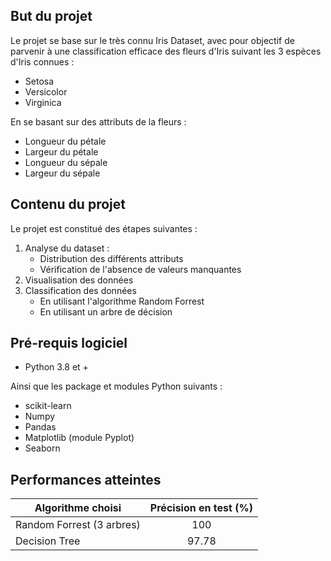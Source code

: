 ## But du projet
Le projet se base sur le très connu Iris Dataset, avec pour objectif de parvenir à une classification efficace des fleurs d'Iris suivant les 3 espèces d'Iris connues : 
- Setosa 
- Versicolor
- Virginica

En se basant sur des attributs de la fleurs : 
- Longueur du pétale
- Largeur du pétale
- Longueur du sépale
- Largeur du sépale
## Contenu du projet
Le projet est constitué des étapes suivantes : 
1. Analyse du dataset : 
    * Distribution des différents attributs 
    * Vérification de l'absence de valeurs manquantes
2. Visualisation des données
3. Classification des données 
    * En utilisant l'algorithme Random Forrest
    * En utilisant un arbre de décision
## Pré-requis logiciel 
- Python 3.8 et +

Ainsi que les package et modules Python suivants : 
- scikit-learn
- Numpy
- Pandas
- Matplotlib (module Pyplot)
- Seaborn 
## Performances atteintes
|   Algorithme choisi    |   Précision en test (%)    |
|---    |:-:    |
|   Random Forrest (3 arbres)   |    100  |
|   Decision Tree    |   97.78   |